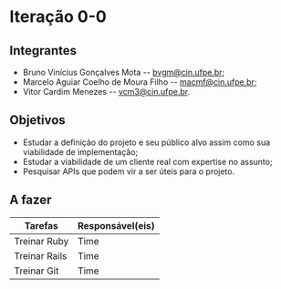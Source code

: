 # Iteração 0-0
## Integrantes
* Bruno Vinícius Gonçalves Mota -- bvgm@cin.ufpe.br;
* Marcelo Aguiar Coelho de Moura Filho -- macmf@cin.ufpe.br;
* Vitor Cardim Menezes -- vcm3@cin.ufpe.br.
## Objetivos
* Estudar a definição do projeto e seu público alvo assim como sua viabilidade de implementação;
* Estudar a viabilidade de um cliente real com expertise no assunto;
* Pesquisar APIs que podem vir a ser úteis para o projeto.
## A fazer
Tarefas | Responsável(eis)
------------- | -------------
Treinar Ruby  | Time
Treinar Rails | Time
Treinar Git   | Time
